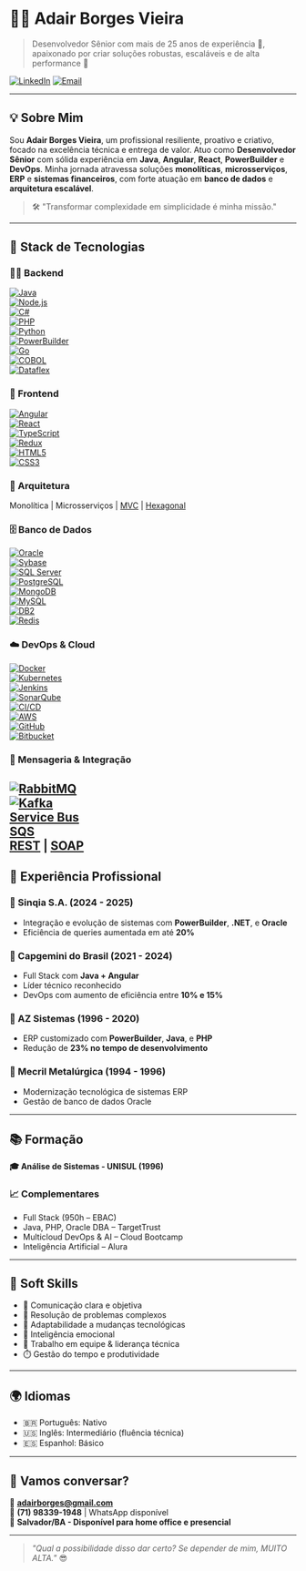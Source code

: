 # 👨‍💻 Adair Borges Vieira

> Desenvolvedor Sênior com mais de 25 anos de experiência 💼, apaixonado por criar soluções robustas, escaláveis e de alta performance 🚀

[![LinkedIn](https://img.shields.io/badge/LinkedIn-adair--borges--vieira-blue?logo=linkedin)](https://www.linkedin.com/in/adair-borges-vieira/)
[![Email](https://img.shields.io/badge/Email-adairborges@gmail.com-red?logo=gmail)](mailto:adairborges@gmail.com)

---

## 💡 Sobre Mim

Sou **Adair Borges Vieira**, um profissional resiliente, proativo e criativo, focado na excelência técnica e entrega de valor. Atuo como **Desenvolvedor Sênior** com sólida experiência em **Java**, **Angular**, **React**, **PowerBuilder** e **DevOps**. Minha jornada atravessa soluções **monolíticas**, **microsserviços**, **ERP** e **sistemas financeiros**, com forte atuação em **banco de dados** e **arquitetura escalável**.

> 🛠️ "Transformar complexidade em simplicidade é minha missão."

---

## 🚀 Stack de Tecnologias

### 👨‍🏭 Backend  
[![Java](https://img.shields.io/badge/Java-ED8B00?logo=java&logoColor=white)](https://www.oracle.com/java/)  
[![Node.js](https://img.shields.io/badge/Node.js-339933?logo=nodedotjs&logoColor=white)](https://nodejs.org/)  
[![C#](https://img.shields.io/badge/C%23-239120?logo=c-sharp&logoColor=white)](https://learn.microsoft.com/dotnet/csharp/)  
[![PHP](https://img.shields.io/badge/PHP-777BB4?logo=php&logoColor=white)](https://www.php.net/)  
[![Python](https://img.shields.io/badge/Python-3776AB?logo=python&logoColor=white)](https://www.python.org/)  
[![PowerBuilder](https://img.shields.io/badge/PowerBuilder-007ACC?logoColor=white)](https://www.appeon.com/products/powerbuilder.html)  
[![Go](https://img.shields.io/badge/Go-00ADD8?logo=go&logoColor=white)](https://go.dev/)  
[![COBOL](https://img.shields.io/badge/COBOL-00599C?logoColor=white)](https://www.ibm.com/docs/en/cobol-zos/6.4)  
[![Dataflex](https://img.shields.io/badge/Dataflex-004680?logoColor=white)](https://www.dataaccess.com/)

### 🎨 Frontend  
[![Angular](https://img.shields.io/badge/Angular-DD0031?logo=angular&logoColor=white)](https://angular.io/)  
[![React](https://img.shields.io/badge/React-61DAFB?logo=react&logoColor=black)](https://reactjs.org/)  
[![TypeScript](https://img.shields.io/badge/TypeScript-3178C6?logo=typescript&logoColor=white)](https://www.typescriptlang.org/)  
[![Redux](https://img.shields.io/badge/Redux-764ABC?logo=redux&logoColor=white)](https://redux.js.org/)  
[![HTML5](https://img.shields.io/badge/HTML5-E34F26?logo=html5&logoColor=white)](https://developer.mozilla.org/docs/Web/HTML)  
[![CSS3](https://img.shields.io/badge/CSS3-1572B6?logo=css3&logoColor=white)](https://developer.mozilla.org/docs/Web/CSS)

### 🧱 Arquitetura  
Monolítica | Microsserviços | [MVC](https://pt.wikipedia.org/wiki/MVC) | [Hexagonal](https://alistair.cockburn.us/hexagonal-architecture/)

### 🗄️ Banco de Dados  
[![Oracle](https://img.shields.io/badge/Oracle-F80000?logo=oracle&logoColor=white)](https://www.oracle.com/database/)  
[![Sybase](https://img.shields.io/badge/Sybase-003B57?logoColor=white)](https://www.sap.com/products/technology-platform/sybase.html)  
[![SQL Server](https://img.shields.io/badge/SQL%20Server-CC2927?logo=microsoftsqlserver&logoColor=white)](https://www.microsoft.com/sql-server)  
[![PostgreSQL](https://img.shields.io/badge/PostgreSQL-4169E1?logo=postgresql&logoColor=white)](https://www.postgresql.org/)  
[![MongoDB](https://img.shields.io/badge/MongoDB-47A248?logo=mongodb&logoColor=white)](https://www.mongodb.com/)  
[![MySQL](https://img.shields.io/badge/MySQL-4479A1?logo=mysql&logoColor=white)](https://www.mysql.com/)  
[![DB2](https://img.shields.io/badge/IBM_DB2-003366?logo=ibm&logoColor=white)](https://www.ibm.com/products/db2)  
[![Redis](https://img.shields.io/badge/Redis-DC382D?logo=redis&logoColor=white)](https://redis.io/)

### ☁️ DevOps & Cloud  
[![Docker](https://img.shields.io/badge/Docker-2496ED?logo=docker&logoColor=white)](https://www.docker.com/)  
[![Kubernetes](https://img.shields.io/badge/Kubernetes-326CE5?logo=kubernetes&logoColor=white)](https://kubernetes.io/)  
[![Jenkins](https://img.shields.io/badge/Jenkins-D24939?logo=jenkins&logoColor=white)](https://www.jenkins.io/)  
[![SonarQube](https://img.shields.io/badge/SonarQube-4E9BCD?logo=sonarqube&logoColor=white)](https://www.sonarqube.org/)  
[![CI/CD](https://img.shields.io/badge/CI/CD-000000?logo=githubactions&logoColor=white)](https://github.com/features/actions)  
[![AWS](https://img.shields.io/badge/AWS-232F3E?logo=amazonaws&logoColor=white)](https://aws.amazon.com/)  
[![GitHub](https://img.shields.io/badge/GitHub-181717?logo=github&logoColor=white)](https://github.com/)  
[![Bitbucket](https://img.shields.io/badge/Bitbucket-0052CC?logo=bitbucket&logoColor=white)](https://bitbucket.org/)

### 📡 Mensageria & Integração  
[![RabbitMQ](https://img.shields.io/badge/RabbitMQ-FF6600?logo=rabbitmq&logoColor=white)](https://www.rabbitmq.com/)  
[![Kafka](https://img.shields.io/badge/Kafka-231F20?logo=apachekafka&logoColor=white)](https://kafka.apache.org/)  
[Service Bus](https://learn.microsoft.com/en-us/azure/service-bus-messaging/service-bus-messaging-overview)  
[SQS](https://aws.amazon.com/sqs/)  
[REST](https://restfulapi.net/) | [SOAP](https://www.w3schools.com/xml/xml_soap.asp)
---

## 📌 Experiência Profissional

### 🔹 Sinqia S.A. (2024 - 2025)
- Integração e evolução de sistemas com **PowerBuilder**, **.NET**, e **Oracle**
- Eficiência de queries aumentada em até **20%**

### 🔹 Capgemini do Brasil (2021 - 2024)
- Full Stack com **Java + Angular**
- Líder técnico reconhecido
- DevOps com aumento de eficiência entre **10% e 15%**

### 🔹 AZ Sistemas (1996 - 2020)
- ERP customizado com **PowerBuilder**, **Java**, e **PHP**
- Redução de **23% no tempo de desenvolvimento**

### 🔹 Mecril Metalúrgica (1994 - 1996)
- Modernização tecnológica de sistemas ERP
- Gestão de banco de dados Oracle

---

## 📚 Formação

**🎓 Análise de Sistemas - UNISUL (1996)**

### 📈 Complementares
- Full Stack (950h – EBAC)
- Java, PHP, Oracle DBA – TargetTrust
- Multicloud DevOps & AI – Cloud Bootcamp
- Inteligência Artificial – Alura

---

## 🧠 Soft Skills

- 💬 Comunicação clara e objetiva
- 🧩 Resolução de problemas complexos
- 🔄 Adaptabilidade a mudanças tecnológicas
- 🧠 Inteligência emocional
- 👥 Trabalho em equipe & liderança técnica
- ⏱️ Gestão do tempo e produtividade

---

## 🌍 Idiomas

- 🇧🇷 Português: Nativo  
- 🇺🇸 Inglês: Intermediário (fluência técnica)  
- 🇪🇸 Espanhol: Básico

---

## 🤝 Vamos conversar?

📧 **adairborges@gmail.com**  
📱 **(71) 98339-1948** | WhatsApp disponível  
📍 **Salvador/BA - Disponível para home office e presencial**

---

> _"Qual a possibilidade disso dar certo? Se depender de mim, MUITO ALTA."_ 😎
